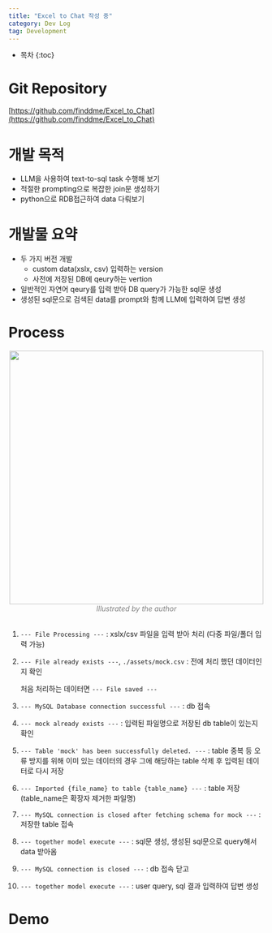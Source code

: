 ```yaml
---
title: "Excel to Chat 작성 중"
category: Dev Log
tag: Development
---
```








* 목차
{:toc}











# Git Repository

[https://github.com/finddme/Excel_to_Chat](https://github.com/finddme/Excel_to_Chat)

# 개발 목적

- LLM을 사용하여 text-to-sql task 수행해 보기
- 적절한 prompting으로 복잡한 join문 생성하기
- python으로 RDB접근하여 data 다뤄보기
   
# 개발물 요약

- 두 가지 버전 개발
  - custom data(xslx, csv) 입력하는 version
  - 사전에 저장된 DB에 qeury하는 vertion
- 일반적인 자연어 qeury를 입력 받아 DB query가 가능한 sql문 생성
- 생성된 sql문으로 검색된 data를 prompt와 함께 LLM에 입력하여 답변 생성

# Process

<center><img width="500" src="https://github.com/user-attachments/assets/0edcbc70-682a-4c05-9a7a-c81f63bc6c8d"></center>
<center><em style="color:gray;">Illustrated by the author</em></center><br>

1. `--- File Processing ---` : xslx/csv 파일을 입력 받아 처리 (다중 파일/폴더 입력 가능)

2. `--- File already exists ---`, `./assets/mock.csv` : 전에 처리 했던 데이터인지 확인
   
   처음 처리하는 데이터면 `--- File saved ---`
  
3. `--- MySQL Database connection successful ---` : db 접속
   
4. `--- mock already exists ---` : 입력된 파일명으로 저장된 db table이 있는지 확인
   
5. `--- Table 'mock' has been successfully deleted. ---` : table 중복 등 오류 방지를 위해 이미 있는 데이터의 경우 그에 해당하는 table 삭제 후 입력된 데이터로 다시 저장
    
6. `--- Imported {file_name} to table {table_name} ---` : table 저장 (table_name은 확장자 제거한 파일명)
    
7. `--- MySQL connection is closed after fetching schema for mock ---` : 저장한 table 접속
    
8. `--- together model execute ---` : sql문 생성, 생성된 sql문으로 query해서 data 받아옴
    
9. `--- MySQL connection is closed ---` : db 접속 닫고

10. `--- together model execute ---` : user query, sql 결과 입력하여 답변 생성

# Demo






